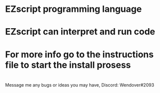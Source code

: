 # EZscript programming language
#
# EZscript can interpret and run code

# For more info go to the instructions file to start the install prosess
#
Message me any bugs or ideas you may have, Discord: Wendover#2093

